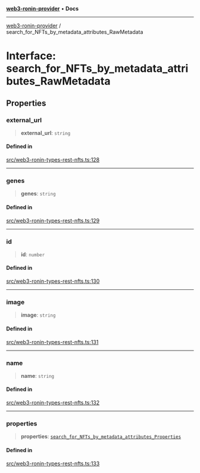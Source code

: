 [**web3-ronin-provider**](../README.md) • **Docs**

***

[web3-ronin-provider](../globals.md) / search\_for\_NFTs\_by\_metadata\_attributes\_RawMetadata

# Interface: search\_for\_NFTs\_by\_metadata\_attributes\_RawMetadata

## Properties

### external\_url

> **external\_url**: `string`

#### Defined in

[src/web3-ronin-types-rest-nfts.ts:128](https://github.com/chuacw/web3-ronin-provider/blob/e9318161fb5ce839bfa5a7cd824e9be03b129c7e/src/web3-ronin-types-rest-nfts.ts#L128)

***

### genes

> **genes**: `string`

#### Defined in

[src/web3-ronin-types-rest-nfts.ts:129](https://github.com/chuacw/web3-ronin-provider/blob/e9318161fb5ce839bfa5a7cd824e9be03b129c7e/src/web3-ronin-types-rest-nfts.ts#L129)

***

### id

> **id**: `number`

#### Defined in

[src/web3-ronin-types-rest-nfts.ts:130](https://github.com/chuacw/web3-ronin-provider/blob/e9318161fb5ce839bfa5a7cd824e9be03b129c7e/src/web3-ronin-types-rest-nfts.ts#L130)

***

### image

> **image**: `string`

#### Defined in

[src/web3-ronin-types-rest-nfts.ts:131](https://github.com/chuacw/web3-ronin-provider/blob/e9318161fb5ce839bfa5a7cd824e9be03b129c7e/src/web3-ronin-types-rest-nfts.ts#L131)

***

### name

> **name**: `string`

#### Defined in

[src/web3-ronin-types-rest-nfts.ts:132](https://github.com/chuacw/web3-ronin-provider/blob/e9318161fb5ce839bfa5a7cd824e9be03b129c7e/src/web3-ronin-types-rest-nfts.ts#L132)

***

### properties

> **properties**: [`search_for_NFTs_by_metadata_attributes_Properties`](search_for_NFTs_by_metadata_attributes_Properties.md)

#### Defined in

[src/web3-ronin-types-rest-nfts.ts:133](https://github.com/chuacw/web3-ronin-provider/blob/e9318161fb5ce839bfa5a7cd824e9be03b129c7e/src/web3-ronin-types-rest-nfts.ts#L133)
